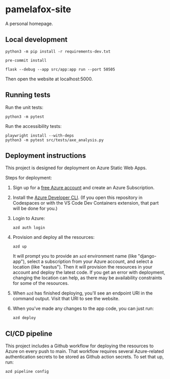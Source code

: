 # pamelafox-site
A personal homepage.

## Local development


```shell
python3 -m pip install -r requirements-dev.txt
```

```shell
pre-commit install
```

```shell
flask --debug --app src/app:app run --port 50505
```

Then open the website at localhost:5000.

## Running tests

Run the unit tests:

```shell
python3 -m pytest
```

Run the accessibility tests:

```shell
playwright install --with-deps
python3 -m pytest src/tests/axe_analysis.py
```

## Deployment instructions

This project is designed for deployment on Azure Static Web Apps.

Steps for deployment:

1. Sign up for a [free Azure account](https://azure.microsoft.com/free/) and create an Azure Subscription.
2. Install the [Azure Developer CLI](https://learn.microsoft.com/azure/developer/azure-developer-cli/install-azd). (If you open this repository in Codespaces or with the VS Code Dev Containers extension, that part will be done for you.)
3. Login to Azure:

    ```shell
    azd auth login
    ```

4. Provision and deploy all the resources:

    ```shell
    azd up
    ```

    It will prompt you to provide an `azd` environment name (like "django-app"), select a subscription from your Azure account, and select a location (like "eastus"). Then it will provision the resources in your account and deploy the latest code. If you get an error with deployment, changing the location can help, as there may be availability constraints for some of the resources.

5. When `azd` has finished deploying, you'll see an endpoint URI in the command output. Visit that URI to see the website.

6. When you've made any changes to the app code, you can just run:

    ```shell
    azd deploy
    ```

## CI/CD pipeline

This project includes a Github workflow for deploying the resources to Azure
on every push to main. That workflow requires several Azure-related authentication secrets
to be stored as Github action secrets. To set that up, run:

```shell
azd pipeline config
```
